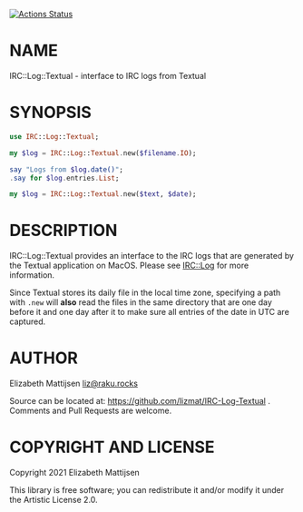 [![Actions Status](https://github.com/lizmat/IRC-Log-Textual/workflows/test/badge.svg)](https://github.com/lizmat/IRC-Log-Textual/actions)

NAME
====

IRC::Log::Textual - interface to IRC logs from Textual

SYNOPSIS
========

```raku
use IRC::Log::Textual;

my $log = IRC::Log::Textual.new($filename.IO);

say "Logs from $log.date()";
.say for $log.entries.List;

my $log = IRC::Log::Textual.new($text, $date);
```

DESCRIPTION
===========

IRC::Log::Textual provides an interface to the IRC logs that are generated by the Textual application on MacOS. Please see [IRC::Log](IRC::Log) for more information.

Since Textual stores its daily file in the local time zone, specifying a path with `.new` will **also** read the files in the same directory that are one day before it and one day after it to make sure all entries of the date in UTC are captured.

AUTHOR
======

Elizabeth Mattijsen <liz@raku.rocks>

Source can be located at: https://github.com/lizmat/IRC-Log-Textual . Comments and Pull Requests are welcome.

COPYRIGHT AND LICENSE
=====================

Copyright 2021 Elizabeth Mattijsen

This library is free software; you can redistribute it and/or modify it under the Artistic License 2.0.

